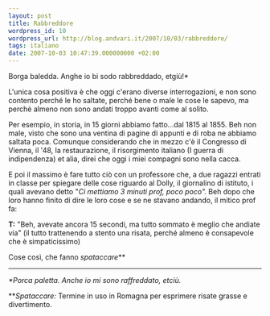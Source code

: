 ```yaml
---
layout: post
title: Rabbreddore
wordpress_id: 10
wordpress_url: http://blog.andvari.it/2007/10/03/rabbreddore/
tags: italiano
date: 2007-10-03 10:47:39.000000000 +02:00
---
```

Borga baledda. Anghe io bi sodo rabbreddado, etgiù!*

L'unica cosa positiva è che oggi c'erano diverse interrogazioni, e non sono contento perché le ho saltate,  perché bene o male le cose le sapevo, ma perché almeno non sono andati troppo avanti come al solito.

Per esempio, in storia, in 15 giorni abbiamo fatto...dal 1815 al 1855. Beh non male, visto che sono una ventina di pagine di appunti e di roba ne abbiamo saltata poca. Comunque considerando che in mezzo c'è il Congresso di Vienna, il '48, la restaurazione, il risorgimento italiano (I guerra di indipendenza) et alia, direi che oggi i miei compagni sono nella cacca.

E poi il massimo è fare tutto ciò con un professore che, a due ragazzi entrati in classe per spiegare delle cose riguardo al Dolly, il giornalino di istituto, i quali avevano detto "<em>Ci mettiamo 3 minuti prof, poco poco". </em>Beh dopo che loro hanno finito di dire le loro cose e se ne stavano andando, il mitico prof fa:

<strong>T:</strong> "Beh, avevate ancora 15 secondi, ma tutto sommato è meglio che andiate via" (il tutto trattenendo a stento una risata, perché almeno è consapevole che è simpaticissimo)

Cose così, che fanno <em>spataccare</em>**

_________________________

<em>*Porca paletta. Anche io mi sono raffreddato, etciù.</em>

**<em>Spataccare: </em>Termine in uso in Romagna per esprimere risate grasse e divertimento.
